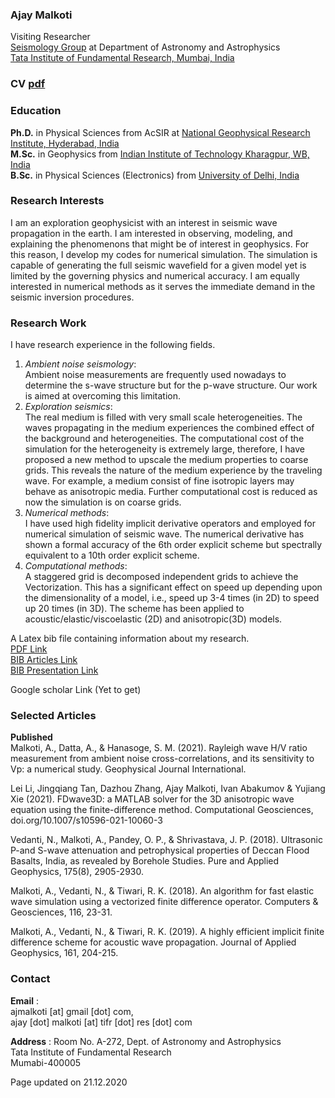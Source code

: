 ### Ajay Malkoti 
Visiting Researcher    
[Seismology Group](https://www.tifr.res.in/~seismo/?page_id=105) at Department of Astronomy and Astrophysics       
[Tata Institute of Fundamental Research, Mumbai, India](https://www.tifr.res.in/)     

### CV [pdf](https://link_here)

### Education
**Ph.D.** in Physical Sciences from AcSIR at [National Geophysical Research Institute, Hyderabad, India](https://www.ngri.org.in/)       
**M.Sc.** in Geophysics from [Indian Institute of Technology Kharagpur, WB, India](http://www.iitkgp.ac.in/department/GG)      
**B.Sc.** in Physical Sciences (Electronics) from [University of Delhi, India](http://www.du.ac.in/du/)  


### Research Interests
I am an exploration geophysicist with an interest in seismic wave propagation in the earth. I am interested in observing, modeling, and explaining the phenomenons that might be of interest in geophysics. For this reason, I develop my codes for numerical simulation. The simulation is capable of generating the full seismic wavefield for a given model yet is limited by the governing physics and numerical accuracy. I am equally interested in numerical methods as it serves the immediate demand in the seismic inversion procedures.


### Research Work
I have research experience in the following fields.     
1. _Ambient noise seismology_:       
   Ambient noise measurements are frequently used nowadays to determine the s-wave structure but for the p-wave structure. Our work is aimed at overcoming this limitation.      
2. _Exploration seismics_:       
   The real medium is filled with very small scale heterogeneities. 
   The waves propagating in the medium experiences the combined effect of the background and heterogeneities. 
   The computational cost of the simulation for the heterogeneity is extremely large, 
   therefore, I have proposed a new method to upscale the medium properties to coarse grids. 
   This reveals the nature of the medium experience by the traveling wave. 
   For example, a medium consist of fine isotropic layers may behave as anisotropic media. 
   Further computational cost is reduced as now the simulation is on coarse grids.          
3. _Numerical methods_:     
   I have used high fidelity implicit derivative operators and employed for numerical simulation of seismic wave. 
   The numerical derivative has shown a formal accuracy of the 6th order explicit scheme but 
   spectrally equivalent to a 10th order explicit scheme.    
4. _Computational methods_:      
    A staggered grid is decomposed independent grids to achieve the Vectorization. 
    This has a significant effect on speed up depending upon the dimensionality of 
    a model, i.e., speed up 3-4 times (in 2D) to speed up 20 times (in 3D). 
    The scheme has been applied to acoustic/elastic/viscoelastic (2D) and anisotropic(3D) models.    



A Latex bib file containing information about my research.    
[PDF Link](https://github.com/ajmalkoti/ajmalkoti.github.io/blob/main/mybib/main.pdf)   
[BIB Articles Link](https://github.com/ajmalkoti/ajmalkoti.github.io/blob/main/mybib/zotero_articles.bib)    
[BIB Presentation Link](https://github.com/ajmalkoti/ajmalkoti.github.io/blob/main/mybib/zotero_presentations.bib)

Google scholar Link (Yet to get)

### Selected Articles 

**Published**   
Malkoti, A., Datta, A., & Hanasoge, S. M. (2021). Rayleigh wave H/V ratio measurement from ambient noise cross-correlations, and its sensitivity to Vp: a numerical study. Geophysical Journal International.

Lei Li, Jingqiang Tan, Dazhou Zhang, Ajay Malkoti, Ivan Abakumov & Yujiang Xie (2021). FDwave3D: a MATLAB solver for the 3D anisotropic wave equation using the finite-difference method. Computational Geosciences, doi.org/10.1007/s10596-021-10060-3 
    
Vedanti, N., Malkoti, A., Pandey, O. P., & Shrivastava, J. P. (2018). Ultrasonic P-and S-wave attenuation and petrophysical properties of Deccan Flood Basalts, India, as revealed by Borehole Studies. Pure and Applied Geophysics, 175(8), 2905-2930.

Malkoti, A., Vedanti, N., & Tiwari, R. K. (2018). An algorithm for fast elastic wave simulation using a vectorized finite difference operator. Computers & Geosciences, 116, 23-31.

Malkoti, A., Vedanti, N., & Tiwari, R. K. (2019). A highly efficient implicit finite difference scheme for acoustic wave propagation. Journal of Applied Geophysics, 161, 204-215.



### Contact
**Email**   :    
ajmalkoti [at] gmail [dot] com,   
ajay [dot] malkoti [at] tifr [dot]  res [dot] com
  
**Address** :
Room No. A-272, 
Dept. of Astronomy and Astrophysics    
Tata Institute of Fundamental Research    
Mumabi-400005
   
   
Page updated on 21.12.2020
